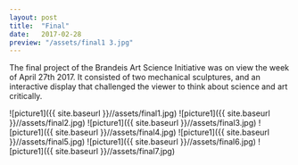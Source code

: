 ```yaml
---
layout: post
title:  "Final"
date:   2017-02-28
preview: "/assets/final1 3.jpg"
---
```


The final project of the Brandeis Art Science Initiative was on view the
week of April 27th 2017. It consisted of two mechanical sculptures, and an
interactive display that challenged the viewer to think about science and art
critically.

![picture1]({{ site.baseurl }}//assets/final1.jpg)
![picture1]({{ site.baseurl }}//assets/final2.jpg)
![picture1]({{ site.baseurl }}//assets/final3.jpg)
![picture1]({{ site.baseurl }}//assets/final4.jpg)
![picture1]({{ site.baseurl }}//assets/final5.jpg)
![picture1]({{ site.baseurl }}//assets/final6.jpg)
![picture1]({{ site.baseurl }}//assets/final7.jpg)

